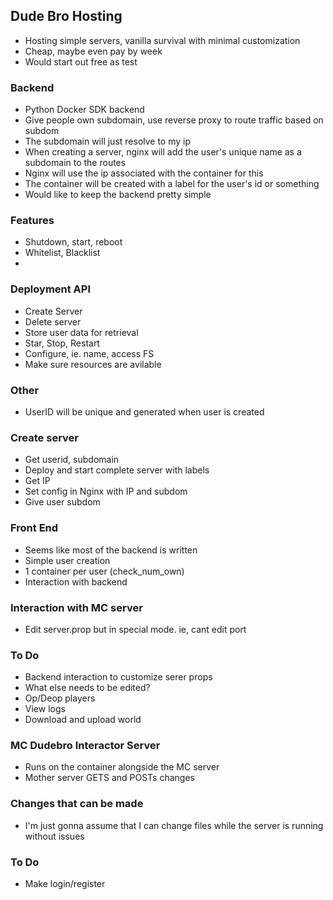 ## Dude Bro Hosting
- Hosting simple servers, vanilla survival with minimal customization
- Cheap, maybe even pay by week
- Would start out free as test

### Backend
- Python Docker SDK backend
- Give people own subdomain, use reverse proxy to route traffic based on subdom
- The subdomain will just resolve to my ip
- When creating a server, nginx will add the user's unique name as a subdomain to the routes
- Nginx will use the ip associated with the container for this
- The container will be created with a label for the user's id or something
- Would like to keep the backend pretty simple

### Features
- Shutdown, start, reboot
- Whitelist, Blacklist
- 

### Deployment API
- Create Server
- Delete server
- Store user data for retrieval
- Star, Stop, Restart
- Configure, ie. name, access FS
- Make sure resources are avilable

### Other
- UserID will be unique and generated when user is created 

### Create server
- Get userid, subdomain
- Deploy and start complete server with labels
- Get IP
- Set config in Nginx with IP and subdom
- Give user subdom

### Front End
- Seems like most of the backend is written
- Simple user creation
- 1 container per user (check_num_own)
- Interaction with backend

### Interaction with MC server
- Edit server.prop but in special mode. ie, cant edit port

### To Do
- Backend interaction to customize serer props
- What else needs to be edited? 
- Op/Deop players
- View logs
- Download and upload world

### MC Dudebro Interactor Server
- Runs on the container alongside the MC server
- Mother server GETS and POSTs changes 

### Changes that can be made
- I'm just gonna assume that I can change files while the server is running without issues

### To Do
- Make login/register
